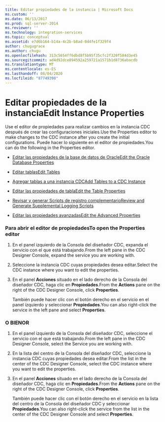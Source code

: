 ```yaml
---
title: Editar propiedades de la instancia | Microsoft Docs
ms.custom: ''
ms.date: 06/13/2017
ms.prod: sql-server-2014
ms.reviewer: ''
ms.technology: integration-services
ms.topic: conceptual
ms.assetid: e7d6b164-b14a-4c2b-b8ad-0d4fe1f329f4
author: chugugrace
ms.author: chugu
ms.openlocfilehash: 313c5654ff6dbd8f5b95f35cfc2f320f584d3e45
ms.sourcegitcommit: ad4d92dce894592a259721a1571b1d8736abacdb
ms.translationtype: MT
ms.contentlocale: es-ES
ms.lasthandoff: 08/04/2020
ms.locfileid: "87749398"
---
```

# <a name="edit-instance-properties"></a><span data-ttu-id="8604a-102">Editar propiedades de la instancia</span><span class="sxs-lookup"><span data-stu-id="8604a-102">Edit Instance Properties</span></span>
  <span data-ttu-id="8604a-103">Use el editor de propiedades para realizar cambios en la instancia CDC después de crear las configuraciones iniciales.</span><span class="sxs-lookup"><span data-stu-id="8604a-103">Use the Properties editor to make changes to the CDC instance after you create the initial configurations.</span></span> <span data-ttu-id="8604a-104">Puede hacer lo siguiente en el editor de propiedades.</span><span class="sxs-lookup"><span data-stu-id="8604a-104">You can do the following in the Properties editor.</span></span>  
  
-   [<span data-ttu-id="8604a-105">Editar las propiedades de la base de datos de Oracle</span><span class="sxs-lookup"><span data-stu-id="8604a-105">Edit the Oracle Database Properties</span></span>](edit-the-oracle-database-properties.md)  
  
-   [<span data-ttu-id="8604a-106">Editar tablas</span><span class="sxs-lookup"><span data-stu-id="8604a-106">Edit Tables</span></span>](edit-tables.md)  
  
-   [<span data-ttu-id="8604a-107">Agregar tablas a una instancia CDC</span><span class="sxs-lookup"><span data-stu-id="8604a-107">Add Tables to a CDC Instance</span></span>](add-tables-to-a-cdc-instance.md)  
  
-   [<span data-ttu-id="8604a-108">Editar las propiedades de tabla</span><span class="sxs-lookup"><span data-stu-id="8604a-108">Edit the Table Properties</span></span>](edit-the-table-properties.md)  
  
-   [<span data-ttu-id="8604a-109">Revisar y generar Scripts de registro complementario</span><span class="sxs-lookup"><span data-stu-id="8604a-109">Review and Generate Supplemental Logging Scripts</span></span>](review-and-generate-supplemental-logging-scripts.md)  
  
-   [<span data-ttu-id="8604a-110">Editar las propiedades avanzadas</span><span class="sxs-lookup"><span data-stu-id="8604a-110">Edit the Advanced Properties</span></span>](edit-the-advanced-properties.md)  
  
### <a name="to-open-the-properties-editor"></a><span data-ttu-id="8604a-111">Para abrir el editor de propiedades</span><span class="sxs-lookup"><span data-stu-id="8604a-111">To open the Properties editor</span></span>  
  
1.  <span data-ttu-id="8604a-112">En el panel izquierdo de la Consola del diseñador CDC, expanda el servicio con el que está trabajando.</span><span class="sxs-lookup"><span data-stu-id="8604a-112">From the left pane in the CDC Designer Console, expand the service you are working with.</span></span>  
  
2.  <span data-ttu-id="8604a-113">Seleccione la instancia CDC cuyas propiedades desea editar.</span><span class="sxs-lookup"><span data-stu-id="8604a-113">Select the CDC instance where you want to edit the properties.</span></span>  
  
3.  <span data-ttu-id="8604a-114">En el panel **Acciones** situado en el lado derecho de la Consola del diseñador CDC, haga clic en **Propiedades**.</span><span class="sxs-lookup"><span data-stu-id="8604a-114">From the **Actions** pane on the right of the CDC Designer Console, click **Properties**.</span></span>  
  
     <span data-ttu-id="8604a-115">También puede hacer clic con el botón derecho en el servicio en el panel izquierdo y seleccionar **Propiedades**.</span><span class="sxs-lookup"><span data-stu-id="8604a-115">You can also right-click the service in the left pane and select **Properties**.</span></span>  
  
### <a name="or"></a><span data-ttu-id="8604a-116">O BIEN</span><span class="sxs-lookup"><span data-stu-id="8604a-116">OR</span></span>  
  
1.  <span data-ttu-id="8604a-117">En el panel izquierdo de la Consola del diseñador CDC, seleccione el servicio con el que está trabajando.</span><span class="sxs-lookup"><span data-stu-id="8604a-117">From the left pane in the CDC Designer Console, select the Service you are working with.</span></span>  
  
2.  <span data-ttu-id="8604a-118">En la lista del centro de la Consola del diseñador CDC, seleccione la instancia CDC cuyas propiedades desea editar.</span><span class="sxs-lookup"><span data-stu-id="8604a-118">From the list in the center of the CDC Designer Console, select the CDC instance where you want to edit the properties.</span></span>  
  
3.  <span data-ttu-id="8604a-119">En el panel **Acciones** situado en el lado derecho de la Consola del diseñador CDC, haga clic en **Propiedades**.</span><span class="sxs-lookup"><span data-stu-id="8604a-119">From the **Actions** pane on the right of the CDC Designer Console, click **Properties**.</span></span>  
  
     <span data-ttu-id="8604a-120">También puede hacer clic con el botón derecho en el servicio en la lista del centro de la Consola del diseñador CDC y seleccionar **Propiedades**.</span><span class="sxs-lookup"><span data-stu-id="8604a-120">You can also right-click the service from the list in the center of the CDC Designer Console and select **Properties**.</span></span>  
  
  
